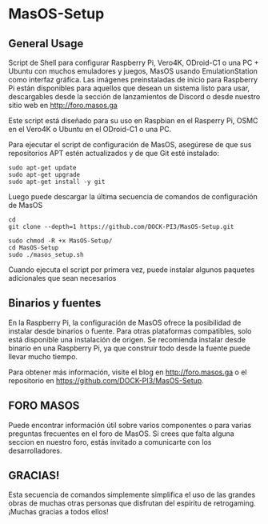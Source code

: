 MasOS-Setup
==============

General Usage
-------------

Script de Shell para configurar Raspberry Pi, Vero4K, ODroid-C1 o una PC + Ubuntu con muchos emuladores y juegos, MasOS usando EmulationStation como interfaz gráfica. Las imágenes preinstaladas de inicio para Raspberry Pi están disponibles para aquellos que desean un sistema listo para usar, descargables desde la sección de lanzamientos de Discord o desde nuestro sitio web en http://foro.masos.ga 

Este script está diseñado para su uso en Raspbian en el Rasperry Pi, OSMC en el Vero4K o Ubuntu en el ODroid-C1 o una PC.

Para ejecutar el script de configuración de MasOS, asegúrese de que sus repositorios APT estén actualizados y de que Git esté instalado:

```shell
sudo apt-get update
sudo apt-get upgrade
sudo apt-get install -y git
```

Luego puede descargar la última secuencia de comandos de configuración de MasOS

```shell
cd
git clone --depth=1 https://github.com/DOCK-PI3/MasOS-Setup.git
```

```shell
sudo chmod -R +x MasOS-Setup/
cd MasOS-Setup
sudo ./masos_setup.sh
```

Cuando ejecuta el script por primera vez, puede instalar algunos paquetes adicionales que sean necesarios


Binarios y fuentes
--------------------

En la Raspberry Pi, la configuración de MasOS ofrece la posibilidad de instalar desde binarios o fuente. Para otras plataformas compatibles, solo está disponible una instalación de origen. Se recomienda instalar desde binario en una Raspberry Pi, ya que construir todo desde la fuente puede llevar mucho tiempo.

Para obtener más información, visite el blog en http://foro.masos.ga o el repositorio en https://github.com/DOCK-PI3/MasOS-Setup.

FORO MASOS
----------

Puede encontrar información útil sobre varios componentes o para varias preguntas frecuentes en el foro de MasOS. Si crees que falta alguna seccion en nuestro foro, estás invitado a comunicarte con los desarrolladores.


GRACIAS!
------

Esta secuencia de comandos simplemente simplifica el uso de las grandes obras de muchas otras personas que disfrutan del espíritu de retrogaming. ¡Muchas gracias a todos ellos!
